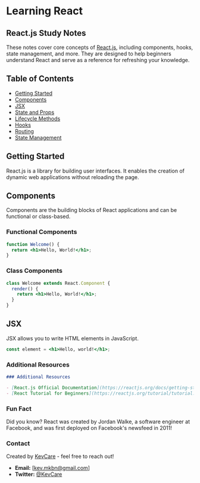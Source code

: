 # Learning React

## React.js Study Notes

These notes cover core concepts of [React.js](https://reactjs.org/), including components, hooks, state management, and more. They are designed to help beginners understand React and serve as a reference for refreshing your knowledge.

## Table of Contents

- [Getting Started](#getting-started)
- [Components](#components)
- [JSX](#jsx)
- [State and Props](#state-and-props)
- [Lifecycle Methods](#lifecycle-methods)
- [Hooks](#hooks)
- [Routing](#routing)
- [State Management](#state-management)

## Getting Started

React.js is a library for building user interfaces. It enables the creation of dynamic web applications without reloading the page.

## Components

Components are the building blocks of React applications and can be functional or class-based.

### Functional Components

```jsx
function Welcome() {
  return <h1>Hello, World!</h1>;
}
```

### Class Components

```jsx
class Welcome extends React.Component {
  render() {
    return <h1>Hello, World!</h1>;
  }
}
```

## JSX

JSX allows you to write HTML elements in JavaScript.

```jsx
const element = <h1>Hello, world!</h1>;
```

### **Additional Resources**

```markdown
### Additional Resources

- [React.js Official Documentation](https://reactjs.org/docs/getting-started.html)
- [React Tutorial for Beginners](https://reactjs.org/tutorial/tutorial.html)
```

### Fun Fact

Did you know? React was created by Jordan Walke, a software engineer at Facebook, and was first deployed on Facebook's newsfeed in 2011!

### **Contact**

Created by [KevCare](https://github.com/KevCareSA) - feel free to reach out!

- **Email:** [kev.mkbn@gmail.com]
- **Twitter:** [@KevCare](https://twitter.com/KgosiKevin)
